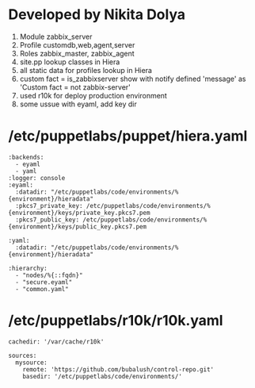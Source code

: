 # Developed by Nikita Dolya

1) Module zabbix_server
2) Profile customdb,web,agent,server
3) Roles zabbix_master, zabbix_agent
4) site.pp lookup classes in Hiera
5) all static data for profiles lookup in Hiera
6) custom fact = is_zabbixserver show with notify defined 'message' as 'Custom fact = not zabbix-server'
6) used r10k for deploy production environment
7) some ussue with eyaml, add key dir

# /etc/puppetlabs/puppet/hiera.yaml
```
:backends:
  - eyaml
  - yaml
:logger: console
:eyaml:
  :datadir: "/etc/puppetlabs/code/environments/%{environment}/hieradata"
  :pkcs7_private_key: /etc/puppetlabs/code/environments/%{environment}/keys/private_key.pkcs7.pem
  :pkcs7_public_key: /etc/puppetlabs/code/environments/%{environment}/keys/public_key.pkcs7.pem

:yaml:
  :datadir: "/etc/puppetlabs/code/environments/%{environment}/hieradata"

:hierarchy:
  - "nodes/%{::fqdn}"
  - "secure.eyaml"
  - "common.yaml"
```
# /etc/puppetlabs/r10k/r10k.yaml
```
cachedir: '/var/cache/r10k'

sources:
  mysource:
    remote: 'https://github.com/bubalush/control-repo.git'
    basedir: '/etc/puppetlabs/code/environments/'
```

